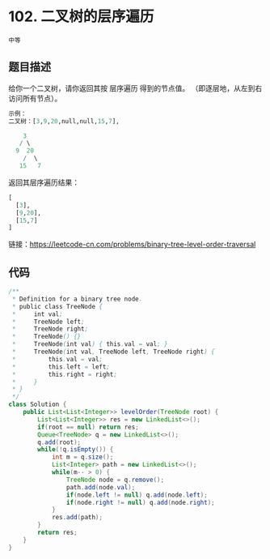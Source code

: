 # 102. 二叉树的层序遍历

`中等`

## 题目描述

给你一个二叉树，请你返回其按 层序遍历 得到的节点值。 （即逐层地，从左到右访问所有节点）。

 
```r
示例：
二叉树：[3,9,20,null,null,15,7],

    3
   / \
  9  20
    /  \
   15   7
```

返回其层序遍历结果：

```r
[
  [3],
  [9,20],
  [15,7]
]
```
链接：https://leetcode-cn.com/problems/binary-tree-level-order-traversal

## 代码

```java
/**
 * Definition for a binary tree node.
 * public class TreeNode {
 *     int val;
 *     TreeNode left;
 *     TreeNode right;
 *     TreeNode() {}
 *     TreeNode(int val) { this.val = val; }
 *     TreeNode(int val, TreeNode left, TreeNode right) {
 *         this.val = val;
 *         this.left = left;
 *         this.right = right;
 *     }
 * }
 */
class Solution {
    public List<List<Integer>> levelOrder(TreeNode root) {
        List<List<Integer>> res = new LinkedList<>();
        if(root == null) return res;
        Queue<TreeNode> q = new LinkedList<>();
        q.add(root);
        while(!q.isEmpty()) {
            int m = q.size();
            List<Integer> path = new LinkedList<>();
            while(m-- > 0) {
                TreeNode node = q.remove();
                path.add(node.val);
                if(node.left != null) q.add(node.left);
                if(node.right != null) q.add(node.right);
            }
            res.add(path);
        }
        return res;
    }
}

```